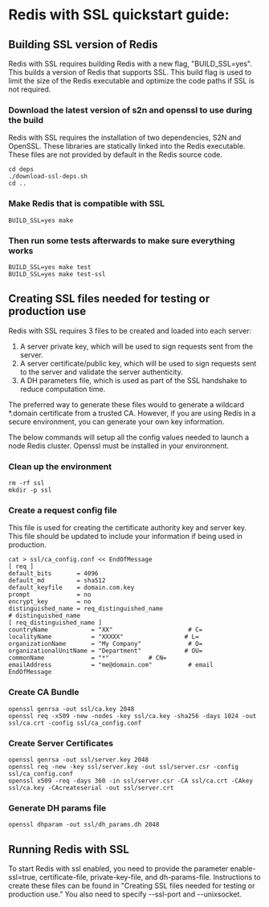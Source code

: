 # Redis with SSL quickstart guide:

## Building SSL version of Redis
Redis with SSL requires building Redis with a new flag, "BUILD_SSL=yes". This builds a version of Redis that supports SSL. This build flag is used to limit the size of the Redis executable and optimize the code paths if SSL is not required.

### Download the latest version of s2n and openssl to use during the build
Redis with SSL requires the installation of two dependencies, S2N and OpenSSL. These libraries are statically linked into the Redis executable. These files are not provided by default in the Redis source code.
```
cd deps 
./download-ssl-deps.sh 
cd ..
```

### Make Redis that is compatible with SSL
```
BUILD_SSL=yes make
```

### Then run some tests afterwards to make sure everything works
```
BUILD_SSL=yes make test
BUILD_SSL=yes make test-ssl
```

## Creating SSL files needed for testing or production use
Redis with SSL requires 3 files to be created and loaded into each server:
1. A server private key, which will be used to sign requests sent from the server.
2. A server certificate/public key, which will be used to sign requests sent to the server and validate the server authenticity.
3. A DH parameters file, which is used as part of the SSL handshake to reduce computation time.

The preferred way to generate these files would to generate a wildcard *.domain certificate from a trusted CA. However, if you are using Redis in a secure environment, you can generate your own key information.

The below commands will setup all the config values needed to launch a node Redis cluster. Openssl must be installed in your environment.

### Clean up the environment
```
rm -rf ssl
mkdir -p ssl
```

### Create a request config file 
This file is used for creating the certificate authority key and server key. This file should be updated to include your information if being used in production.

```
cat > ssl/ca_config.conf << EndOfMessage
[ req ]
default_bits       = 4096
default_md         = sha512
default_keyfile    = domain.com.key
prompt             = no
encrypt_key        = no
distinguished_name = req_distinguished_name
# distinguished_name
[ req_distinguished_name ]
countryName            = "XX"                     # C=
localityName           = "XXXXX"                 # L=
organizationName       = "My Company"             # O=
organizationalUnitName = "Department"            # OU=
commonName             = "*"           # CN=
emailAddress           = "me@domain.com"          # email
EndOfMessage
```

### Create CA Bundle
```
openssl genrsa -out ssl/ca.key 2048
openssl req -x509 -new -nodes -key ssl/ca.key -sha256 -days 1024 -out ssl/ca.crt -config ssl/ca_config.conf
```

### Create Server Certificates
```
openssl genrsa -out ssl/server.key 2048
openssl req -new -key ssl/server.key -out ssl/server.csr -config ssl/ca_config.conf
openssl x509 -req -days 360 -in ssl/server.csr -CA ssl/ca.crt -CAkey ssl/ca.key -CAcreateserial -out ssl/server.crt
```

### Generate DH params file
```
openssl dhparam -out ssl/dh_params.dh 2048
```

## Running Redis with SSL 
To start Redis with ssl enabled, you need to provide the parameter enable-ssl=true, certificate-file, private-key-file, and dh-params-file. Instructions to create these files can be found in "Creating SSL files needed for testing or production use." You also need to specify --ssl-port and --unixsocket. 